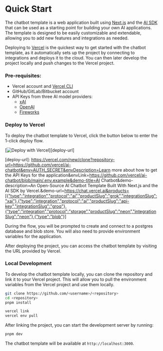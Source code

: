 # Quick Start

The chatbot template is a web application built using [Next.js](https://nextjs.org) and the [AI SDK](https://sdk.vercel.ai) that can be used as a starting point for building your own AI applications. The template is designed to be easily customizable and extendable, allowing you to add new features and integrations as needed.

Deploying to [Vercel](https://vercel.com) is the quickest way to get started with the chatbot template, as it automatically sets up the project by connecting to integrations and deploys it to the cloud. You can then later develop the project locally and push changes to the Vercel project.

### Pre-requisites:

- Vercel account and [Vercel CLI](https://vercel.com/docs/cli)
- GitHub/GitLab/Bitbucket account
- API Keys from three AI model providers:
  - [xAI](https://console.x.ai/)
  - [OpenAI](https://platform.openai.com/account/api-keys)
  - [Fireworks](https://fireworks.ai/account/api-keys)

### Deploy to Vercel

To deploy the chatbot template to Vercel, click the button below to enter the 1-click deploy flow.

[<img src="https://vercel.com/button" alt="Deploy with Vercel"/>][deploy-url]

[deploy-url]: https://vercel.com/new/clone?repository-url=https://github.com/vercel/ai-chatbot&env=AUTH_SECRET&envDescription=Learn more about how to get the API Keys for the application&envLink=https://github.com/vercel/ai-chatbot/blob/main/.env.example&demo-title=AI Chatbot&demo-description=An Open-Source AI Chatbot Template Built With Next.js and the AI SDK by Vercel.&demo-url=https://chat.vercel.ai&products=[{"type":"integration","protocol":"ai","productSlug":"grok","integrationSlug":"xai"},{"type":"integration","protocol":"ai","productSlug":"api-key","integrationSlug":"groq"},{"type":"integration","protocol":"storage","productSlug":"neon","integrationSlug":"neon"},{"type":"blob"}]

During the flow, you will be prompted to create and connect to a postgres database and blob store. You will also need to provide environment variables for the application.

After deploying the project, you can access the chatbot template by visiting the URL provided by Vercel.

### Local Development

To develop the chatbot template locally, you can clone the repository and link it to your Vercel project. This will allow you to pull the environment variables from the Vercel project and use them locally.

```bash
git clone https://github.com/<username>/<repository>
cd <repository>
pnpm install

vercel link
vercel env pull
```

After linking the project, you can start the development server by running:

```bash
pnpm dev
```

The chatbot template will be available at `http://localhost:3000`.
